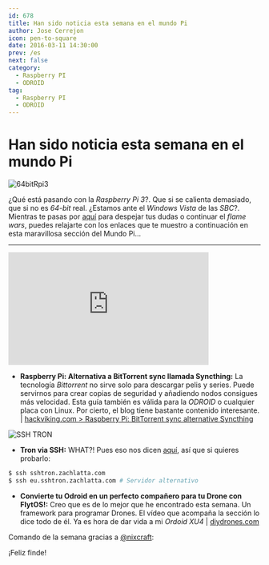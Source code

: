 ```yaml
---
id: 678
title: Han sido noticia esta semana en el mundo Pi
author: Jose Cerrejon
icon: pen-to-square
date: 2016-03-11 14:30:00
prev: /es
next: false
category:
  - Raspberry PI
  - ODROID
tag:
  - Raspberry PI
  - ODROID
---
```


# Han sido noticia esta semana en el mundo Pi

![64bitRpi3](/images/2016/03/64bitRpi3.png)

¿Qué está pasando con la *Raspberry Pi 3*?. Que si se calienta demasiado, que si no es *64-bit* real. ¿Estamos ante el *Windows Vista* de las *SBC*?. Mientras te pasas por [aquí](https://plus.google.com/100931101162265604587/posts/dMRyFysjJB7) para despejar tus dudas o continuar el *flame wars*, puedes relajarte con los enlaces que te muestro a continuación en esta maravillosa sección del Mundo Pi...

- - -
<iframe width="400" height="225" src="https://www.youtube.com/embed/CZFVWDN5Gcc?rel=0&amp;showinfo=0" frameborder="0" allowfullscreen></iframe>

* **Raspberry Pi: Alternativa a BitTorrent sync llamada Syncthing:** La tecnología *Bittorrent* no sirve solo para descargar pelis y series. Puede servirnos para crear copias de seguridad y añadiendo nodos consigues más velocidad. Esta guía también es válida para la *ODROID* o cualquier placa con Linux. Por cierto, el blog tiene bastante contenido interesante. | [hackviking.com > Raspberry Pi: BitTorrent sync alternative Syncthing](http://www.hackviking.com/single-board-computers/raspberry-pi/raspberry-pi-bittorrent-sync-alternative-syncthing/)

![SSH TRON](https://raw.githubusercontent.com/zachlatta/sshtron/master/static/img/gameplay.gif)

* **Tron via SSH:** WHAT?! Pues eso nos dicen [aquí](https://github.com/zachlatta/sshtron), así que si quieres probarlo:

```bash
$ ssh sshtron.zachlatta.com
$ ssh eu.sshtron.zachlatta.com # Servidor alternativo
```

* **Convierte tu Odroid en un perfecto compañero para tu Drone con  FlytOS!:** Creo que es de lo mejor que he encontrado esta semana. Un framework para programar Drones. El vídeo que acompaña la sección lo dice todo de él. Ya es hora de dar vida a mi *Ordoid XU4* | [diydrones.com](http://diydrones.com/profiles/blogs/turn-odroid-into-a-powerful-companion-computer-for-your-advanced)

Comando de la semana gracias a [@nixcraft](https://twitter.com/nixcraft/):





¡Feliz finde!